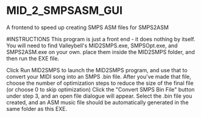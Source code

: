 # MID_2_SMPSASM_GUI
A frontend to speed up creating SMPS ASM files for SMPS2ASM

#INSTRUCTIONS
This program is just a front end - it does nothing by itself.
You will need to find Valleybell's MID2SMPS.exe, SMPSOpt.exe, and SMPS2ASM.exe on your own. place them inside the MID2SMPS folder, and then run the EXE file.

Click Run MID2SMPS to launch the MID2SMPS program, and use that to convert your MIDI song into an SMPS .bin file.
After you've made that file, choose the number of optimization steps to reduce the size of the final file (or choose 0 to skip optimization)
Click the "Convert SMPS Bin File" button under step 3, and an open file dialogue will appear. Select the .bin file you created, and an ASM music file should be automatically generated in the same folder as this EXE.